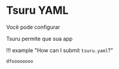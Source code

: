 # Tsuru YAML

Você pode configurar 

Tsuru permite que sua app 


!!! example "How can I submit `tsuru.yaml`?"

    dfoooooooo



<!--

É um arquivo especial formatado em YAML através do qual a app pode descrever alguns aspectos do deploy e/ou da execução da própria app.

-->
